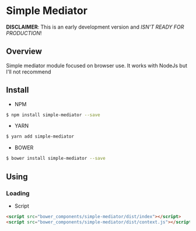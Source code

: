 # Simple Mediator

**DISCLAIMER**: This is an early development version and *ISN'T READY FOR PRODUCTION*!

## Overview

Simple mediator module focused on browser use. It works with NodeJs but I'll not recommend

## Install

* NPM
```bash
$ npm install simple-mediator --save
```

* YARN
```bash
$ yarn add simple-mediator
```

* BOWER
```bash
$ bower install simple-mediator --save
```

## Using

### Loading

* Script
```html
<script src="bower_components/simple-mediator/dist/index"></script>
<script src="bower_components/simple-mediator/dist/context.js"></script>
```